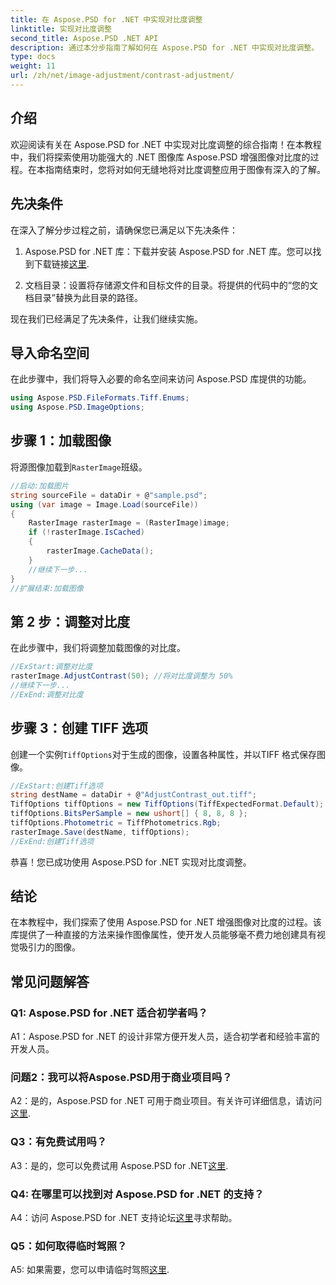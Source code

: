 ```yaml
---
title: 在 Aspose.PSD for .NET 中实现对比度调整
linktitle: 实现对比度调整
second_title: Aspose.PSD .NET API
description: 通过本分步指南了解如何在 Aspose.PSD for .NET 中实现对比度调整。
type: docs
weight: 11
url: /zh/net/image-adjustment/contrast-adjustment/
---
```

## 介绍

欢迎阅读有关在 Aspose.PSD for .NET 中实现对比度调整的综合指南！在本教程中，我们将探索使用功能强大的 .NET 图像库 Aspose.PSD 增强图像对比度的过程。在本指南结束时，您将对如何无缝地将对比度调整应用于图像有深入的了解。

## 先决条件

在深入了解分步过程之前，请确保您已满足以下先决条件：

1.  Aspose.PSD for .NET 库：下载并安装 Aspose.PSD for .NET 库。您可以找到下载链接[这里](https://releases.aspose.com/psd/net/).

2. 文档目录：设置将存储源文件和目标文件的目录。将提供的代码中的“您的文档目录”替换为此目录的路径。

现在我们已经满足了先决条件，让我们继续实施。

## 导入命名空间

在此步骤中，我们将导入必要的命名空间来访问 Aspose.PSD 库提供的功能。

```csharp
using Aspose.PSD.FileFormats.Tiff.Enums;
using Aspose.PSD.ImageOptions;
```

## 步骤 1：加载图像

将源图像加载到`RasterImage`班级。

```csharp
//启动:加载图片
string sourceFile = dataDir + @"sample.psd";
using (var image = Image.Load(sourceFile))
{
    RasterImage rasterImage = (RasterImage)image;
    if (!rasterImage.IsCached)
    {
        rasterImage.CacheData();
    }
    //继续下一步...
}
//扩展结束:加载图像
```

## 第 2 步：调整对比度

在此步骤中，我们将调整加载图像的对比度。

```csharp
//ExStart:调整对比度
rasterImage.AdjustContrast(50); //将对比度调整为 50%
//继续下一步...
//ExEnd:调整对比度
```

## 步骤 3：创建 TIFF 选项

创建一个实例`TiffOptions`对于生成的图像，设置各种属性，并以TIFF 格式保存图像。

```csharp
//ExStart:创建Tiff选项
string destName = dataDir + @"AdjustContrast_out.tiff";
TiffOptions tiffOptions = new TiffOptions(TiffExpectedFormat.Default);
tiffOptions.BitsPerSample = new ushort[] { 8, 8, 8 };
tiffOptions.Photometric = TiffPhotometrics.Rgb;
rasterImage.Save(destName, tiffOptions);
//ExEnd:创建Tiff选项
```

恭喜！您已成功使用 Aspose.PSD for .NET 实现对比度调整。

## 结论

在本教程中，我们探索了使用 Aspose.PSD for .NET 增强图像对比度的过程。该库提供了一种直接的方法来操作图像属性，使开发人员能够毫不费力地创建具有视觉吸引力的图像。

## 常见问题解答

### Q1: Aspose.PSD for .NET 适合初学者吗？

A1：Aspose.PSD for .NET 的设计非常方便开发人员，适合初学者和经验丰富的开发人员。

### 问题2：我可以将Aspose.PSD用于商业项目吗？

 A2：是的，Aspose.PSD for .NET 可用于商业项目。有关许可详细信息，请访问[这里](https://purchase.aspose.com/buy).

### Q3：有免费试用吗？

A3：是的，您可以免费试用 Aspose.PSD for .NET[这里](https://releases.aspose.com/).

### Q4: 在哪里可以找到对 Aspose.PSD for .NET 的支持？

 A4：访问 Aspose.PSD for .NET 支持论坛[这里](https://forum.aspose.com/c/psd/34)寻求帮助。

### Q5：如何取得临时驾照？

A5: 如果需要，您可以申请临时驾照[这里](https://purchase.aspose.com/temporary-license/).